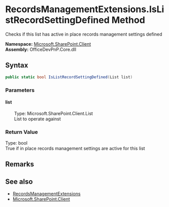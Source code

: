 # RecordsManagementExtensions.IsListRecordSettingDefined Method  
 Checks if this list has active in place records management settings defined   

**Namespace:** [Microsoft.SharePoint.Client](Microsoft.SharePoint.Client.md)  
**Assembly:** OfficeDevPnP.Core.dll  
## Syntax
```C#
public static bool IsListRecordSettingDefined(List list)
```
### Parameters
#### list  
&emsp;&emsp;Type: Microsoft.SharePoint.Client.List  
&emsp;&emsp;List to operate against  

  

### Return Value
Type: bool  
True if in place records management settings are active for this list  


## Remarks
  
## See also
- [RecordsManagementExtensions](Microsoft.SharePoint.Client.RecordsManagementExtensions.md) 
- [Microsoft.SharePoint.Client](Microsoft.SharePoint.Client.md) 
